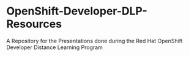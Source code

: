 # OpenShift-Developer-DLP-Resources
A Repository for the Presentations done during the Red Hat OpenShift Developer Distance Learning Program
